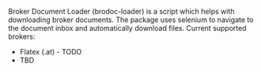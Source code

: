 Broker Document Loader (brodoc-loader) is a script which helps with downloading broker documents. The package uses selenium to navigate to the document inbox and automatically download files.
Current supported brokers:
* Flatex (.at) - TODO
* TBD
